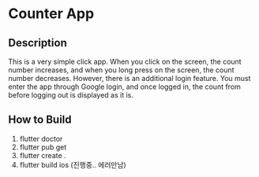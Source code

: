 # Counter App

## Description

This is a very simple click app. When you click on the screen, the count number increases, and when you long press on the screen, the count number decreases. However, there is an additional login feature. You must enter the app through Google login, and once logged in, the count from before logging out is displayed as it is.


## How to Build

1. flutter doctor
1. flutter pub get
1. flutter create .
1. flutter build ios (진행중.. 에러만남)
